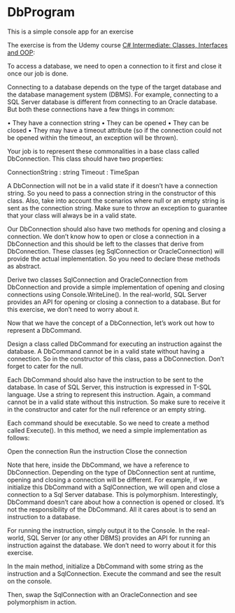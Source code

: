 # DbProgram
This is a simple console app for an exercise

The exercise is from the Udemy course [C# Intermediate: Classes, Interfaces and OOP](https://www.udemy.com/course/csharp-intermediate-classes-interfaces-and-oop/):

To access a database, we need to open a connection to it first and close it once our job is done.

Connecting to a database depends on the type of the target database and the database management system (DBMS). For example, connecting to a SQL Server database is different from connecting to an Oracle database. But both these connections have a few things in common:

• They have a connection string
• They can be opened
• They can be closed
• They may have a timeout attribute (so if the connection could not be opened within the timeout, an exception will be thrown).

Your job is to represent these commonalities in a base class called DbConnection. This class should have two properties:

ConnectionString : string
Timeout : TimeSpan

A DbConnection will not be in a valid state if it doesn’t have a connection string. So you need to pass a connection string in the constructor of this class. Also, take into account the scenarios where null or an empty string is sent as the connection string. Make sure to throw an exception to guarantee that your class will always be in a valid state.

Our DbConnection should also have two methods for opening and closing a connection. We don’t know how to open or close a connection in a DbConnection and this should be left to the classes that derive from DbConnection. These classes (eg SqlConnection or OracleConnection) will provide the actual implementation. So you need to declare these methods as abstract.

Derive two classes SqlConnection and OracleConnection from DbConnection and provide a simple implementation of opening and closing connections using Console.WriteLine(). In the real-world, SQL Server provides an API for opening or closing a connection to a database. But for this exercise, we don’t need to worry about it.

Now that we have the concept of a DbConnection, let’s work out how to represent a DbCommand.

Design a class called DbCommand for executing an instruction against the database. A DbCommand cannot be in a valid state without having a connection. So in the constructor of this class, pass a DbConnection. Don’t forget to cater for the null.

Each DbCommand should also have the instruction to be sent to the database. In case of SQL Server, this instruction is expressed in T-SQL language. Use a string to represent this instruction. Again, a command cannot be in a valid state without this instruction. So make sure to receive it in the constructor and cater for the null reference or an empty string.

Each command should be executable. So we need to create a method called Execute(). In this method, we need a simple implementation as follows:

Open the connection
Run the instruction
Close the connection

Note that here, inside the DbCommand, we have a reference to DbConnection. Depending on the type of DbConnection sent at runtime, opening and closing a connection will be different. For example, if we initialize this DbCommand with a SqlConnection, we will open and close a connection to a Sql Server database. This is polymorphism. Interestingly, DbCommand doesn’t care about how a connection is opened or closed. It’s not the responsibility of the DbCommand. All it cares about is to send an instruction to a database.

For running the instruction, simply output it to the Console. In the real-world, SQL Server (or any other DBMS) provides an API for running an instruction against the database. We don’t need to worry about it for this exercise.

In the main method, initialize a DbCommand with some string as the instruction and a SqlConnection. Execute the command and see the result on the console.

Then, swap the SqlConnection with an OracleConnection and see polymorphism in action.

